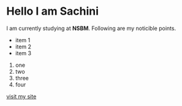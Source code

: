 # Hello I am Sachini
I am currently studying at **NSBM**. Following are my noticible points.

* item 1
* item 2
* item 3
1. one
2. two
3. three
4. four

[visit my site](https://github.com/sachiniamani)



